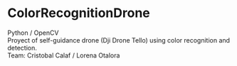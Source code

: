 # ColorRecognitionDrone
Python / OpenCV
</br>
Proyect of self-guidance drone (Dji Drone Tello) using color recognition and detection.
</br>
Team: Cristobal Calaf / Lorena Otalora
